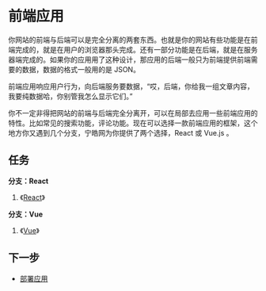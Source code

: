 # 前端应用

你网站的前端与后端可以是完全分离的两套东西。也就是你的网站有些功能是在前端完成的，就是在用户的浏览器那头完成。还有一部分功能是在后端，就是在服务器端完成的。如果你的应用用了这种设计，那应用的后端一般只为前端提供前端需要的数据，数据的格式一般用的是 JSON。

前端应用响应用户行为，向后端服务要数据，“哎，后端，你给我一组文章内容，我要纯数据哈，你别管我怎么显示它们。”

你不一定非得把网站的前端与后端完全分离开，可以在局部去应用一些前端应用的特性。比如常见的搜索功能，评论功能。现在可以选择一款前端应用的框架，这个地方你又遇到几个分支，宁皓网为你提供了两个选择，React 或 Vue.js 。

## 任务

**分支：React**

1. 《[React](https://ninghao.net/package/react?a=51729)》

**分支：Vue**

1. 《[Vue](https://ninghao.net/package/vuejs?a=51729)》

## 下一步

* [部署应用](https://docs.ninghao.net/deploy.html)



